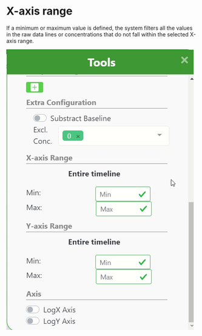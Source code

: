 # X-axis range

If a minimum or maximum value is defined, the system filters all the values in the raw data lines or concentrations that do not fall within the selected X-axis range.

![XRange.gif](XRange.gif)
